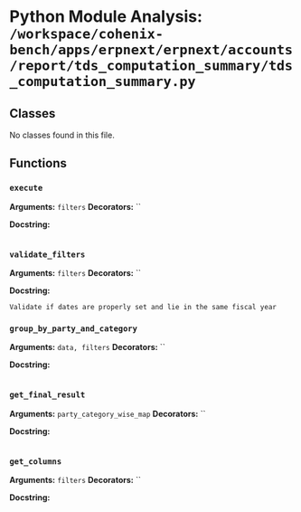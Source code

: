 # Python Module Analysis: `/workspace/cohenix-bench/apps/erpnext/erpnext/accounts/report/tds_computation_summary/tds_computation_summary.py`

## Classes

No classes found in this file.


## Functions

### `execute`
**Arguments:** `filters`
**Decorators:** ``

**Docstring:**
```

```
### `validate_filters`
**Arguments:** `filters`
**Decorators:** ``

**Docstring:**
```
Validate if dates are properly set and lie in the same fiscal year
```
### `group_by_party_and_category`
**Arguments:** `data, filters`
**Decorators:** ``

**Docstring:**
```

```
### `get_final_result`
**Arguments:** `party_category_wise_map`
**Decorators:** ``

**Docstring:**
```

```
### `get_columns`
**Arguments:** `filters`
**Decorators:** ``

**Docstring:**
```

```

